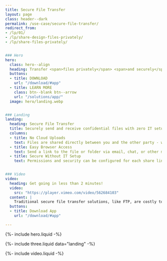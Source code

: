 ```yaml
---
title: Secure File Transfer
layout: page
class: header--dark
permalink: /use-case/secure-file-transfer/
redirect_from:
- /lp/01/
- /lp/share-design-files-privately/
- /lp/share-files-privately/


### Hero
hero:
  class: hero--align
  heading: Transfer <span>files privately</span> <span>and securely</span>.
  buttons:
  - title: DOWNLOAD
    url: "/download/#app"
  - title: LEARN MORE
    class: btn--blank btn--arrow
    url: "/solutions/app/"
  image: hero/landing.webp


### Landing
landing:
  heading: Secure File Transfer
  title: Securely send and receive confidential files with zero IT setup.
  columns:
  - title: No Cloud Uploads
    text: Files are shared directly between you and the other party - without using email attachments and without uploading to cloud storage.
  - title: Easy Browser Access
    text: Send a link to the file or folder via email, chat, or other method - your client can download and upload via their web browser.
  - title: Secure Without IT Setup
    text: Permissions and security can be configured for each share link - all without IT setup or maintenance.


### Video
video:
  heading: Get going in less than 2 minutes!
  video:
    src: "https://player.vimeo.com/video/562684103"
  content: |
    Traditional secure file transfer solutions, like FTP, are costly to setup and maintain. Modern cloud storage solutions don't have the level of security and privacy required.If you need to share sensitive files and data with your clients, Diode Drive may be the perfect solution.
  buttons:
  - title: Download App
    url: "/download/#app"

---
```


{%- include hero.liquid -%}

{%- include three.liquid data="landing" -%}

{%- include video.liquid -%}
